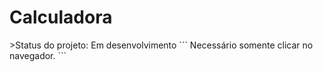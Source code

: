 <h1>Calculadora</h1>
>Status do projeto: Em desenvolvimento
```
Necessário somente clicar no navegador.
```
